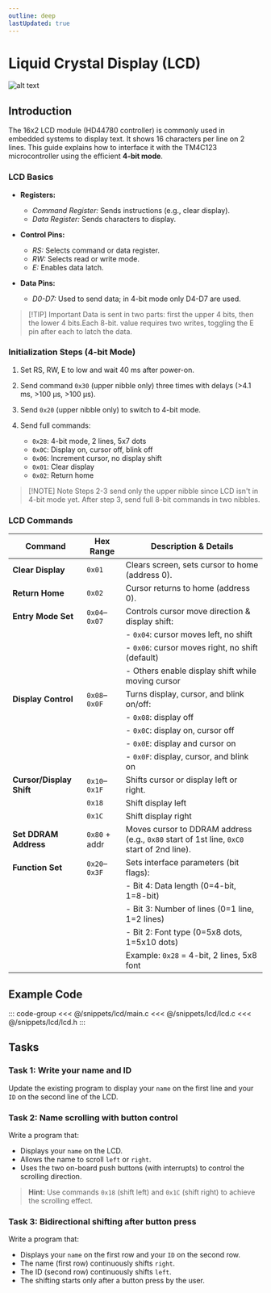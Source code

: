```yaml
---
outline: deep
lastUpdated: true
---
```


# Liquid Crystal Display (LCD)

![alt text](/image-3.png)


## Introduction

The 16x2 LCD module (HD44780 controller) is commonly used in embedded systems to display text. It shows 16 characters per line on 2 lines. This guide explains how to interface it with the TM4C123 microcontroller using the efficient **4-bit mode**.


### LCD Basics

* **Registers:**

  * *Command Register:* Sends instructions (e.g., clear display).
  * *Data Register:* Sends characters to display.
* **Control Pins:**

  * *RS:* Selects command or data register.
  * *RW:* Selects read or write mode.
  * *E:* Enables data latch.
* **Data Pins:**

  * *D0-D7:* Used to send data; in 4-bit mode only D4-D7 are used.

> [!TIP] Important
> Data is sent in two parts: first the upper 4 bits, then the lower 4 bits.Each 8-bit. value requires two writes, toggling the E pin after each to latch the data.


### Initialization Steps (4-bit Mode)

1. Set RS, RW, E to low and wait 40 ms after power-on.
2. Send command `0x30` (upper nibble only) three times with delays (>4.1 ms, >100 μs, >100 μs).
3. Send `0x20` (upper nibble only) to switch to 4-bit mode.
4. Send full commands:

   * `0x28`: 4-bit mode, 2 lines, 5x7 dots
   * `0x0C`: Display on, cursor off, blink off
   * `0x06`: Increment cursor, no display shift
   * `0x01`: Clear display
   * `0x02`: Return home

> [!NOTE] Note
> Steps 2-3 send only the upper nibble since LCD isn't in 4-bit mode yet. After step 3, send full 8-bit commands in two nibbles.


### LCD Commands
| Command             | Hex Range       | Description & Details                                                                                   |
|---------------------|-----------------|-------------------------------------------------------------------------------------------------------|
| **Clear Display**    | `0x01`          | Clears screen, sets cursor to home (address 0).                                                       |
| **Return Home**      | `0x02`          | Cursor returns to home (address 0).                                                                   |
| **Entry Mode Set**   | `0x04`–`0x07`   | Controls cursor move direction & display shift:                                                       |
|                     |                 | - `0x04`: cursor moves left, no shift                                                                 |
|                     |                 | - `0x06`: cursor moves right, no shift (default)                                                      |
|                     |                 | - Others enable display shift while moving cursor                                                     |
| **Display Control**  | `0x08`–`0x0F`   | Turns display, cursor, and blink on/off:                                                              |
|                     |                 | - `0x08`: display off                                                                                  |
|                     |                 | - `0x0C`: display on, cursor off                                                                       |
|                     |                 | - `0x0E`: display and cursor on                                                                        |
|                     |                 | - `0x0F`: display, cursor, and blink on                                                                |
| **Cursor/Display Shift** | `0x10`–`0x1F`| Shifts cursor or display left or right.                                                               |
|                     | `0x18`          | Shift display left                                                                                      |
|                     | `0x1C`          | Shift display right                                                                                     |
| **Set DDRAM Address**| `0x80` + addr   | Moves cursor to DDRAM address (e.g., `0x80` start of 1st line, `0xC0` start of 2nd line).             |
| **Function Set**     | `0x20`–`0x3F`   | Sets interface parameters (bit flags):                                                                |
|                     |                 | - Bit 4: Data length (0=4-bit, 1=8-bit)                                                               |
|                     |                 | - Bit 3: Number of lines (0=1 line, 1=2 lines)                                                        |
|                     |                 | - Bit 2: Font type (0=5x8 dots, 1=5x10 dots)                                                          |
|                     |                 | Example: `0x28` = 4-bit, 2 lines, 5x8 font                                                             |


## Example Code

::: code-group
<<< @/snippets/lcd/main.c
<<< @/snippets/lcd/lcd.c
<<< @/snippets/lcd/lcd.h
::: 

## Tasks

### Task 1: Write your name and ID
Update the existing program to display your `name` on the first line and your `ID` on the second line of the LCD.
### Task 2: Name scrolling with button control
Write a program that:
   * Displays your `name` on the LCD.
   * Allows the name to scroll `left` or `right`.
   * Uses the two on-board push buttons (with interrupts) to control the scrolling direction.
> **Hint:** Use commands `0x18` (shift left) and `0x1C` (shift right) to achieve the scrolling effect.

### Task 3: Bidirectional shifting after button press
Write a program that:
   * Displays your `name` on the first row and your `ID` on the second row.
   * The name (first row) continuously shifts `right`.
   * The ID (second row) continuously shifts `left`.
   * The shifting starts only after a button press by the user.

